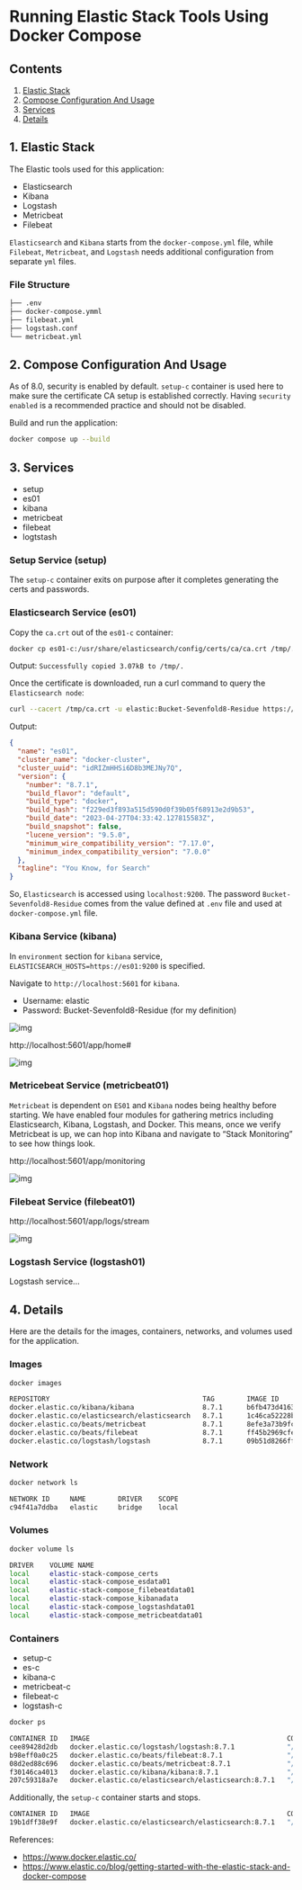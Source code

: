 # Running Elastic Stack Tools Using Docker Compose

## Contents

1. [Elastic Stack](#elastic-stack)
2. [Compose Configuration And Usage](#compose)
3. [Services](#services)
4. [Details](#details)

## 1. Elastic Stack <a name="elastic-stack"></a>

The Elastic tools used for this application:

- Elasticsearch
- Kibana
- Logstash
- Metricbeat
- Filebeat

`Elasticsearch` and `Kibana` starts from the `docker-compose.yml` file, while `Filebeat`, `Metricbeat`, and `Logstash` needs additional configuration from separate `yml` files.

### File Structure

```sh
├── .env
├── docker-compose.ymml
├── filebeat.yml
├── logstash.conf
└── metricbeat.yml
```

## 2. Compose Configuration And Usage <a name="compose"></a>

As of 8.0, security is enabled by default. `setup-c` container is used here to make sure the certificate CA setup is established correctly. Having `security enabled` is a recommended practice and should not be disabled.

Build and run the application:

```sh
docker compose up --build
```

## 3. Services <a name="services"></a>

- setup
- es01
- kibana
- metricbeat
- filebeat
- logtstash

### Setup Service (setup)

The `setup-c` container exits on purpose after it completes generating the certs and passwords.

### Elasticsearch Service (es01)

Copy the `ca.crt` out of the `es01-c` container:

```sh
docker cp es01-c:/usr/share/elasticsearch/config/certs/ca/ca.crt /tmp/.
```

Output: `Successfully copied 3.07kB to /tmp/.`

Once the certificate is downloaded, run a curl command to query the `Elasticsearch node`:

```sh
curl --cacert /tmp/ca.crt -u elastic:Bucket-Sevenfold8-Residue https://localhost:9200
```

Output:

```json
{
  "name": "es01",
  "cluster_name": "docker-cluster",
  "cluster_uuid": "idRIZmHHSi6D8b3MEJNy7Q",
  "version": {
    "number": "8.7.1",
    "build_flavor": "default",
    "build_type": "docker",
    "build_hash": "f229ed3f893a515d590d0f39b05f68913e2d9b53",
    "build_date": "2023-04-27T04:33:42.127815583Z",
    "build_snapshot": false,
    "lucene_version": "9.5.0",
    "minimum_wire_compatibility_version": "7.17.0",
    "minimum_index_compatibility_version": "7.0.0"
  },
  "tagline": "You Know, for Search"
}
```

So, `Elasticsearch` is accessed using `localhost:9200`. The password `Bucket-Sevenfold8-Residue` comes from the value defined at `.env` file and used at `docker-compose.yml` file.

### Kibana Service (kibana)

In `environment` section for `kibana` service, `ELASTICSEARCH_HOSTS=https://es01:9200` is specified.

Navigate to `http://localhost:5601` for `kibana`.

- Username: elastic
- Password: Bucket-Sevenfold8-Residue (for my definition)

![img](./assets/kibana1.png)

http://localhost:5601/app/home#

![img](./assets/kibana2.png)

### Metricebeat Service (metricbeat01)

`Metricbeat` is dependent on `ES01` and `Kibana` nodes being healthy before starting. We have enabled four modules for gathering metrics including Elasticsearch, Kibana, Logstash, and Docker. This means, once we verify Metricbeat is up, we can hop into Kibana and navigate to “Stack Monitoring” to see how things look.

http://localhost:5601/app/monitoring

![img](./assets/metricbeat1.png)

### Filebeat Service (filebeat01)

http://localhost:5601/app/logs/stream

![img](./assets/filebeat1.png)

### Logstash Service (logstash01)

Logstash service...

## 4. Details <a name="details"></a>

Here are the details for the images, containers, networks, and volumes used for the application.

### Images

```sh
docker images
```

```sh
REPOSITORY                                      TAG        IMAGE ID         CREATED          SIZE
docker.elastic.co/kibana/kibana                 8.7.1      b6fb473d4163     12 months ago    826MB
docker.elastic.co/elasticsearch/elasticsearch   8.7.1      1c46ca52228b     12 months ago    744MB
docker.elastic.co/beats/metricbeat              8.7.1      8efe3a73b9fc     12 months ago    297MB
docker.elastic.co/beats/filebeat                8.7.1      ff45b2969cfe     12 months ago    268MB
docker.elastic.co/logstash/logstash             8.7.1      09b51d8266ff     12 months ago    715MB
```

### Network

```sh
docker network ls
```

```sh
NETWORK ID     NAME        DRIVER    SCOPE
c94f41a7ddba   elastic     bridge    local
```

### Volumes

```sh
docker volume ls
```

```sh
DRIVER    VOLUME NAME
local     elastic-stack-compose_certs
local     elastic-stack-compose_esdata01
local     elastic-stack-compose_filebeatdata01
local     elastic-stack-compose_kibanadata
local     elastic-stack-compose_logstashdata01
local     elastic-stack-compose_metricbeatdata01
```

### Containers

- setup-c
- es-c
- kibana-c
- metricbeat-c
- filebeat-c
- logstash-c

```sh
docker ps
```

```sh
CONTAINER ID   IMAGE                                                 COMMAND                  CREATED          STATUS                   PORTS                              NAMES
cee89428d2db   docker.elastic.co/logstash/logstash:8.7.1             "/usr/local/bin/dock…"   7 minutes ago    Up 6 minutes             5044/tcp, 9600/tcp                 logstash01-c
b98eff0a0c25   docker.elastic.co/beats/filebeat:8.7.1                "/usr/bin/tini -- /u…"   16 minutes ago   Up 6 minutes                                                filebeat01-c
08d2ed88c696   docker.elastic.co/beats/metricbeat:8.7.1              "/usr/bin/tini -- /u…"   34 minutes ago   Up 6 minutes                                                metricbeat01-c
f30146ca4013   docker.elastic.co/kibana/kibana:8.7.1                 "/bin/tini -- /usr/l…"   53 minutes ago   Up 6 minutes (healthy)   0.0.0.0:5601->5601/tcp             kibana-c
207c59318a7e   docker.elastic.co/elasticsearch/elasticsearch:8.7.1   "/bin/tini -- /usr/l…"   2 hours ago      Up 7 minutes (healthy)   0.0.0.0:9200->9200/tcp, 9300/tcp   es01-c
```

Additionally, the `setup-c` container starts and stops.

```sh
CONTAINER ID   IMAGE                                                 COMMAND                  CREATED          STATUS                     PORTS         NAMES
19b1dff38e9f   docker.elastic.co/elasticsearch/elasticsearch:8.7.1   "/bin/tini -- /usr/l…"   2 hours ago      Exited (0) 7 minutes ago                 setup-c
```

References:

- https://www.docker.elastic.co/
- https://www.elastic.co/blog/getting-started-with-the-elastic-stack-and-docker-compose
